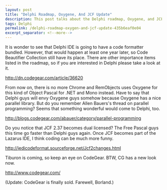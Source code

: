 ```yaml
---
layout: post
title: "Delphi Roadmap, Oxygene, And JCF Update"
description: This post talks about the Delphi roadmap, Oxygene, and JCF update.
tags: Delphi
permalink: /delphi-roadmap-oxygen-and-jcf-update-435b6eaf0e04
excerpt_separator: <!--more-->
---
```

It is wonder to see that Delphi IDE is going to have a code formatter bundled. However, that would happen at least one year later, so Code Beautifier Collection still have its place. There are other importance items listed in the roadmap, so if you are interested in Delphi please take a look at it.

http://dn.codegear.com/article/36620
<!--more-->

From now on, there is no more Chrome and RemObjects uses Oxygene for this kind of Object Pascal for .NET and Mono instead. Have to say that Delphi guys will envy Oxygene guys somehow because Oxygene has a nice parallel library. But do you remember Allen Bauers's thread on parallel programming? Seems that something wonderful would come to Delphi, too.

http://blogs.codegear.com/abauer/category/parallel-programming

Do you notice that JCF 2.37 becomes dual licensed? The Free Pascal guys this time go faster than Delphi guys again. Once JCF becomes part of the Lazarus IDE, I think coding can be much more funny.

http://jedicodeformat.sourceforge.net/Jcf2changes.html

Tiburon is coming, so keep an eye on CodeGear. BTW, CG has a new look now.

http://www.codegear.com/

(Update: CodeGear is finally sold. Farewell, Borland.)
